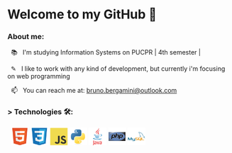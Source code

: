 
<h1>Welcome to my GitHub 👋</h1>

<h3>About me:</h3>

&nbsp; 📚 &nbsp; I'm studying Information Systems on PUCPR | 4th semester |

&nbsp; ✎ &nbsp; I like to work with any kind of development, but currently i'm focusing on web programming

&nbsp; 📫 &nbsp; You can reach me at: bruno.bergamini@outlook.com

<h3>> Technologies 🛠:
<br>
<br>
&nbsp;
<img src="https://raw.githubusercontent.com/devicons/devicon/master/icons/html5/html5-original.svg" alt="drawing" width="40"/>
<img src="https://raw.githubusercontent.com/devicons/devicon/master/icons/css3/css3-original.svg" alt="drawing" width="40"/>
<img src="https://raw.githubusercontent.com/devicons/devicon/master/icons/javascript/javascript-original.svg" alt="drawing" width="40"/>
<img src="https://raw.githubusercontent.com/devicons/devicon/master/icons/python/python-original.svg" alt="drawing" width="40"/>
<img src="https://raw.githubusercontent.com/devicons/devicon/master/icons/java/java-original-wordmark.svg" alt="drawing" width="40"/>
<img src="https://raw.githubusercontent.com/devicons/devicon/master/icons/php/php-original.svg" alt="drawing" width="40"/>
<img src="https://raw.githubusercontent.com/devicons/devicon/master/icons/mysql/mysql-original-wordmark.svg" alt="drawing" width="40"/>
  
<br>

